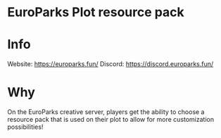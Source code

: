 # EuroParks Plot resource pack

# Info
Website: https://europarks.fun/
Discord: https://discord.europarks.fun/

# Why
On the EuroParks creative server, players get the ability to choose a resource pack that is used on their plot
to allow for more customization possibilities!